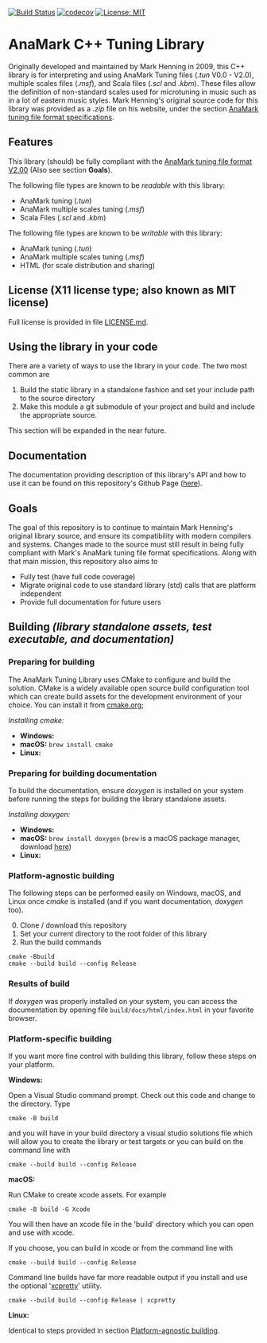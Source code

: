 [![Build Status](https://travis-ci.org/zardini123/AnaMark-Tuning-Library.svg?branch=master)](https://travis-ci.org/zardini123/AnaMark-Tuning-Library) [![codecov](https://codecov.io/gh/zardini123/AnaMark-Tuning-Library/branch/master/graph/badge.svg)](https://codecov.io/gh/zardini123/AnaMark-Tuning-Library) [![License: MIT](https://img.shields.io/badge/License-MIT-yellow.svg)](https://opensource.org/licenses/MIT)

# AnaMark C++ Tuning Library

Originally developed and maintained by Mark Henning in 2009, this C++ library is for interpreting and using AnaMark Tuning files (_.tun_ V0.0 - V2.0), multiple scales files (_.msf_), and Scala files (_.scl_ and _.kbm_). These files allow the definition of non-standard scales used for microtuning in music such as in a lot of eastern music styles. Mark Henning's original source code for this library was provided as a _.zip_ file on his website, under the section [AnaMark tuning file format specifications](https://www.mark-henning.de/am_downloads_eng.php#Tuning).

## Features

This library (should) be fully compliant with the [AnaMark tuning file format V2.00](https://www.mark-henning.de/files/am/Tuning_File_V2_Doc.pdf)
(Also see section **Goals**).

The following file types are known to be _readable_ with this library:

- AnaMark tuning (_.tun_)
- AnaMark multiple scales tuning (_.msf_)
- Scala Files (_.scl_ and _.kbm_)

The following file types are known to be _writable_ with this library:

- AnaMark tuning (_.tun_)
- AnaMark multiple scales tuning (_.msf_)
- HTML (for scale distribution and sharing)

## License (X11 license type; also known as MIT license)

Full license is provided in file [LICENSE.md](LICENSE.md).

## Using the library in your code

There are a variety of ways to use the library in your code. The two most common are

1. Build the static library in a standalone fashion and set your include path to
   the source directory
2. Make this module a git submodule of your project and build and include the appropriate
   source.

This section will be expanded in the near future.

## Documentation

The documentation providing description of this library's API and how to use it can be found on this repository's Github Page ([here](https://zardini123.github.io/AnaMark-Tuning-Library/)).

## Goals

The goal of this repository is to continue to maintain Mark Henning's original library source, and ensure its compatibility with modern compilers and systems. Changes made to the source must still result in being fully compliant with Mark's AnaMark tuning file format specifications.
Along with that main mission, this repository also aims to

- Fully test (have full code coverage)
- Migrate original code to use standard library (std) calls that are platform independent
- Provide full documentation for future users

## Building _(library standalone assets, test executable, and documentation)_

### Preparing for building

The AnaMark Tuning Library uses CMake to configure and build the solution.
CMake is a widely available open source build configuration tool which can
create build assets for the development environment of your choice. You can
install it from [cmake.org](https://cmake.org);

_Installing cmake:_

- **Windows:**
- **macOS:** `brew install cmake`
- **Linux:**

### Preparing for building documentation

To build the documentation, ensure _doxygen_ is installed on your system before running the steps for building the library standalone assets.

_Installing doxygen:_

- **Windows:**
- **macOS:** `brew install doxygen` (`brew` is a macOS package manager, download [here](https://brew.sh))
- **Linux:**

### Platform-agnostic building

The following steps can be performed easily on Windows, macOS, and Linux once _cmake_ is installed (and if you want documentation, _doxygen_ too).

0. Clone / download this repository
1. Set your current directory to the root folder of this library
1. Run the build commands

```
cmake -Bbuild
cmake --build build --config Release
```

### Results of build

If _doxygen_ was properly installed on your system, you can access the documentation by opening file `build/docs/html/index.html` in your favorite browser.

### Platform-specific building

If you want more fine control with building this library, follow these steps on your platform.

**Windows:**

Open a Visual Studio command prompt. Check out this code and change to the
directory. Type

```
cmake -B build
```

and you will have in your build directory a visual studio solutions file which
will allow you to create the library or test targets or you can build on the
command line with

```
cmake --build build --config Release
```

**macOS:**

Run CMake to create xcode assets. For example

```
cmake -B build -G Xcode
```

You will then have an xcode file in the 'build' directory which you can
open and use with xcode.

If you choose, you can build in xcode or from the command line with

```
cmake --build build --config Release
```

Command line builds have far more readable output if you install
and use the optional '[xcpretty](https://github.com/xcpretty/xcpretty)' utility.

```
cmake --build build --config Release | xcpretty
```

**Linux:**

Identical to steps provided in section [Platform-agnostic building](#platform-agnostic-building).
